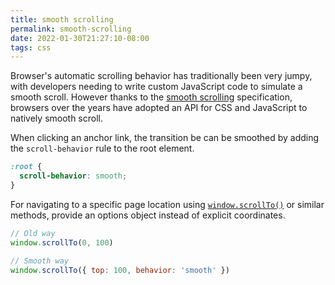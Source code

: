 ```yaml
---
title: smooth scrolling
permalink: smooth-scrolling
date: 2022-01-30T21:27:10-08:00
tags: css
---
```


Browser's automatic scrolling behavior has traditionally been very jumpy, with
developers needing to write custom JavaScript code to simulate a smooth scroll.
However thanks to the [smooth scrolling] specification, browsers over the years
have adopted an API for CSS and JavaScript to natively smooth scroll.

When clicking an anchor link, the transition be can be smoothed by adding the
`scroll-behavior` rule to the root element.

```css
:root {
  scroll-behavior: smooth;
}
```

For navigating to a specific page location using [`window.scrollTo()`] or
similar methods, provide an options object instead of explicit coordinates.

```js
// Old way
window.scrollTo(0, 100)

// Smooth way
window.scrollTo({ top: 100, behavior: 'smooth' })
```

[smooth scrolling]: https://www.w3.org/TR/cssom-view-1/#smooth-scrolling
[`window.scrollto()`]:
  https://developer.mozilla.org/en-US/docs/Web/API/Window/scrollTo

